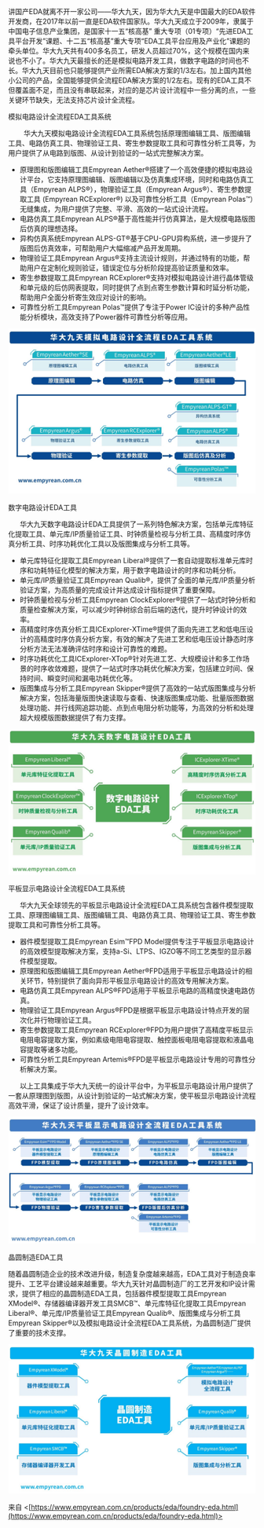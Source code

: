 讲国产EDA就离不开一家公司——华大九天，因为华大九天是中国最大的EDA软件开发商，在2017年以前一直是EDA软件国家队。华大九天成立于2009年，隶属于中国电子信息产业集团，是国家十一五“核高基” 重大专项（01专项）“先进EDA工具平台开发”课题、十二五“核高基”重大专项“EDA工具平台应用及产业化”课题的牵头单位。华大九天共有400多名员工，研发人员超过70%，这个规模在国内来说也不小了。华大九天最擅长的还是模拟电路开发工具，做数字电路的时间也不长。华大九天目前也只能够提供产业所需EDA解决方案的1/3左右。加上国内其他小公司的产品，全国能够提供全流程EDA解决方案的1/2左右。现有的EDA工具不但覆盖面不足，而且没有串联起来，对应的是芯片设计流程中一些分离的点，一些关键环节缺失，无法支持芯片设计全流程。

模拟电路设计全流程EDA工具系统

        华大九天模拟电路设计全流程EDA工具系统包括原理图编辑工具、版图编辑工具、电路仿真工具、物理验证工具、寄生参数提取工具和可靠性分析工具等，为用户提供了从电路到版图、从设计到验证的一站式完整解决方案。

- 原理图和版图编辑工具Empyrean Aether®搭建了一个高效便捷的模拟电路设计平台，它支持原理图编辑、版图编辑以及仿真集成环境，同时和电路仿真工具（Empyrean ALPS®），物理验证工具（Empyrean Argus®）、寄生参数提取工具 (Empyrean RCExplorer®) 以及可靠性分析工具（Empyrean Polas™）无缝集成，为用户提供了完整、平滑、高效的一站式设计流程。
- 电路仿真工具Empyrean ALPS®基于高性能并行仿真算法，是大规模电路版图后仿真的理想选择。
- 异构仿真系统Empyrean ALPS-GT®基于CPU-GPU异构系统，进一步提升了版图后仿真效率，可帮助用户大幅缩减产品开发周期。
- 物理验证工具Empyrean Argus®支持主流设计规则，并通过特有的功能，帮助用户在定制化规则验证，错误定位与分析阶段提高验证质量和效率。
- 寄生参数提取工具Empyrean RCExplorer®支持对模拟电路设计进行晶体管级和单元级的后仿网表提取，同时提供了点到点寄生参数计算和时延分析功能，帮助用户全面分析寄生效应对设计的影响。
- 可靠性分析工具Empyrean Polas™提供了专注于Power IC设计的多种产品性能分析模块，高效支持了Power器件可靠性分析等应用。

![](docs/EDA/EDA企业/公司/attachments/华大九天/deeba74757deb84fc2756d827fd05c24_MD5.jpg)

数字电路设计EDA工具

      华大九天数字电路设计EDA工具提供了一系列特色解决方案，包括单元库特征化提取工具、单元库/IP质量验证工具、时钟质量检视与分析工具、高精度时序仿真分析工具、时序功耗优化工具以及版图集成与分析工具等。

- 单元库特征化提取工具Empyrean Liberal®提供了一套自动提取标准单元库时序和功耗特征化模型的解决方案，用于数字电路设计的时序和功耗分析。
- 单元库/IP质量验证工具Empyrean Qualib®，提供了全面的单元库/IP质量分析验证方案，为高质量的完成设计并达成设计指标提供了重要保障。
- 时钟质量检视与分析工具Empyrean ClockExplorer®提供了一站式时钟分析和质量检查解决方案，可以减少时钟树综合前后端的迭代，提升时钟设计的效率。
- 高精度时序仿真分析工具ICExplorer-XTime®提供了面向先进工艺和低电压设计的高精度时序仿真分析方案，有效的解决了先进工艺和低电压设计静态时序分析方法无法准确评估时序和设计可靠性的难题。
- 时序功耗优化工具ICExplorer-XTop®针对先进工艺、大规模设计和多工作场景的时序收敛难题，提供了一站式时序功耗优化解决方案，包括建立时间、保持时间、瞬变时间和漏电功耗优化等。
- 版图集成与分析工具Empyrean Skipper®提供了高效的一站式版图集成与分析解决方案，包括海量版图快速读取与查看、快速版图集成功能、批量版图数据处理功能、并行线网追踪功能、点到点电阻分析功能等，为高效的分析和处理超大规模版图数据提供了有力支撑。

![](docs/EDA/EDA企业/公司/attachments/华大九天/5d4b6d55fed0c6e61b67af968621e133_MD5.jpg)

平板显示电路设计全流程EDA工具系统

      华大九天全球领先的平板显示电路设计全流程EDA工具系统包含器件模型提取工具、原理图编辑工具、版图编辑工具、电路仿真工具、物理验证工具、寄生参数提取工具和可靠性分析工具等。

- 器件模型提取工具Empyrean Esim™FPD Model提供专注于平板显示电路设计的高效模型提取解决方案，支持a-Si、LTPS、IGZO等不同工艺类型的显示器件模型提取。
- 原理图和版图编辑工具Empyrean Aether®FPD适用于平板显示电路设计的相关环节，特别提供了面向异形平板显示电路设计的高效专用解决方案。
- 电路仿真工具Empyrean ALPS®FPD适用于平板显示电路的高精度快速电路仿真。
- 物理验证工具Empyrean Argus®FPD是根据平板显示电路设计特点开发的层次化并行物理验证工具。
- 寄生参数提取工具Empyrean RCExplorer®FPD为用户提供了高精度平板显示电阻电容提取方案，例如素级电阻电容提取、触控面板电阻电容提取和液晶电容提取等诸多功能。
- 可靠性分析工具Empyrean Artemis®FPD是平板显示电路设计专用的可靠性分析解决方案。

      以上工具集成于华大九天统一的设计平台中，为平板显示电路设计用户提供了一套从原理图到版图，从设计到验证的一站式解决方案，使平板显示电路设计流程高效平滑，保证了设计质量，提升了设计效率。

![](docs/EDA/EDA企业/公司/attachments/华大九天/c2548ac1539d9b26b4aebeb14bc586b7_MD5.jpg)

晶圆制造EDA工具

随着晶圆制造企业的技术改进升级，制造复杂度越来越高，EDA工具对于制造良率提升、工艺平台建设越来越重要。华大九天针对晶圆制造厂的工艺开发和IP设计需求，提供了相应的晶圆制造EDA工具，包括器件模型提取工具Empyrean XModel®、存储器编译器开发工具SMCB™、单元库特征化提取工具Empyrean Liberal®、单元库/IP质量验证工具Empyrean Qualib®、版图集成与分析工具Empyrean Skipper®以及模拟电路设计全流程EDA工具系统，为晶圆制造厂提供了重要的技术支撑。

![](docs/EDA/EDA企业/公司/attachments/华大九天/967147e8f99a17dd342f6b34e4b1972d_MD5.jpg)

来自 <[https://www.empyrean.com.cn/products/eda/foundry-eda.html](https://www.empyrean.com.cn/products/eda/foundry-eda.html)>


